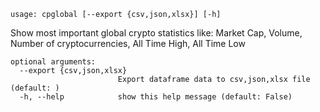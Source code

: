 ```
usage: cpglobal [--export {csv,json,xlsx}] [-h]
```

Show most important global crypto statistics like: Market Cap, Volume, Number of cryptocurrencies, All Time High, All Time Low

```
optional arguments:
  --export {csv,json,xlsx}
                        Export dataframe data to csv,json,xlsx file (default: )
  -h, --help            show this help message (default: False)
```
